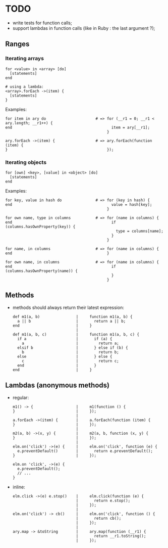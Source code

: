 # TODO

- write tests for function calls;
- support lambdas in function calls (like in Ruby : the last argument ?);

## Ranges

### Iterating arrays

    for <value> in <array> [do]
      [statements]
    end

    # using a lambda:
    <array>.forEach ->(item) {
      [statements]
    }

Examples:

    for item in ary do                      # => for (__r1 = 0; __r1 < ary.length; __r1++) {
    end                                            item = ary[__r1];
                                                 }

    ary.forEach ->(item) {                  # => ary.forEach(function (item) {
    }                                            });

### Iterating objects

    for [own] <key>, [value] in <object> [do]
      [statements]
    end

Examples:

    for key, value in hash do               # => for (key in hash) {
    end                                            value = hash[key];
                                                 }

    for own name, type in columns           # => for (name in columns) {
    end                                            if (columns.hasOwnProperty(key)) {
                                                     type = columns[name];
                                                   }
                                                 }

    for name, in columns                    # => for (name in columns) {
    end                                          }

    for own name, in columns                # => for (name in columns) {
    end                                            if (columns.hasOwnProperty(name)) {
                                                   }
                                                 }


## Methods

- methods should always return their latest expression:

      def m1(a, b)                |     function m1(a, b) {
        a || b                    |       return a || b;
      end                         |     }
                                  |
      def m1(a, b, c)             |     function m1(a, b, c) {
        if a                      |       if (a) {
          a                       |         return a;
        elsif b                   |       } else if (b) {
          b                       |         return b;
        else                      |       } else {
          c                       |         return c;
        end                       |       }
      end                         |     }

## Lambdas (anonymous methods)

- regular:

      m1() -> {                   |     m1(function () {
      }                           |     });
                                  |
      a.forEach ->(item) {        |     a.forEach(function (item) {
      }                           |     });
                                  |
      m2(a, b) ->(x, y) {         |     m2(a, b, function (x, y) {
      }                           |     });
                                  |
      elm.on('click') ->(e) {     |     elm.on('click', function (e) {
        e.preventDefault()        |       return e.preventDefault();
      }                           |     });

      elm.on 'click', ->(e) {
        e.preventDefault();
        // ...
      }

- inline:

      elm.click ->(e) e.stop()    |     elm.click(function (e) {
                                  |       return e.stop();
                                  |     });
                                  |
      elm.on('click') -> cb()     |     elm.on('click', function () {
                                  |       return cb();
                                  |     });
                                  |
      ary.map -> &toString        |     ary.map(function (__r1) {
                                  |       return __r1.toString();
                                  |     });

